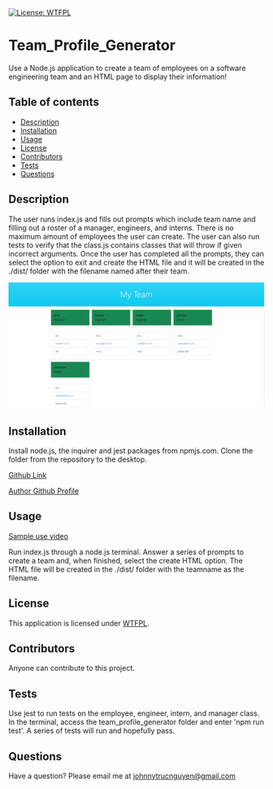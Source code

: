 [![License: WTFPL](https://img.shields.io/badge/License-WTFPL-brightgreen.svg)](http://www.wtfpl.net/about/)
# Team_Profile_Generator
Use a Node.js application to create a team of employees on a software engineering team and an HTML page to display their information!

## Table of contents
* [Description](#description)
* [Installation](#installation)
* [Usage](#usage)
* [License](#license)
* [Contributors](#contributors)
* [Tests](#tests)
* [Questions](#questions)

## Description

The user runs index.js and fills out prompts which include team name and filling out a roster of a manager, engineers, and interns.  There is no maximum amount of employees the user can create.  The user can also run tests to verify that the class.js contains classes that will throw if given incorrect arguments.  Once the user has completed all the prompts, they can select the option to exit and create the HTML file and it will be created in the ./dist/ folder with the filename named after their team.

<img src=".\assets\readmeScreenshot.png">

## Installation

Install node.js, the inquirer and jest packages from npmjs.com.  Clone the folder from the repository to the desktop.

[Github Link](https://github.com/NguyenJohnnyT/Team_Profile_Generator) 

[Author Github Profile](https://github.com/NguyenJohnnyT)


## Usage

[Sample use video](https://streamable.com/661wdo)

Run index.js through a node.js terminal.  Answer a series of prompts to create a team and, when finished, select the create HTML option.  The HTML file will be created in the ./dist/ folder with the teamname as the filename.

## License

This application is licensed under [WTFPL]((http://www.wtfpl.net/about/)).

## Contributors

Anyone can contribute to this project.

## Tests

Use jest to run tests on the employee, engineer, intern, and manager class. In the terminal, access the team_profile_generator folder and enter 'npm run test'.  A series of tests will run and hopefully pass.

## Questions
Have a question? Please email me at johnnytrucnguyen@gmail.com